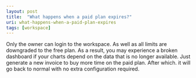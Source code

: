 ```yaml
---
layout: post
title:  "What happens when a paid plan expires?"
uri: what-happens-when-a-paid-plan-expires
tags: [workspace]
---
```


<p>
    Only the owner can login to the workspace. As well as all limits are downgraded to the free plan. As a result, you
    may experience a broken dashboard if your charts depend on the data that is no longer available. Just generate a new
    invoice to buy more time on the paid plan. After which. it will go back to normal with no extra configuration
    required.
</p>